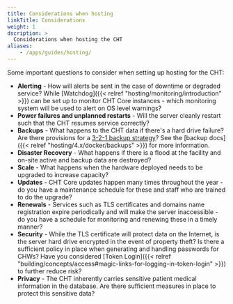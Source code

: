 ```yaml
---
title: Considerations when hosting
linkTitle: Considerations
weight: 1
dscription: >
  Considerations when hosting the CHT
aliases:
    - /apps/guides/hosting/
---
```


Some important questions to consider when setting up hosting for the CHT: 
* **Alerting** - How will alerts be sent in the case of downtime or degraded service?  While [Watchdog]({{< relref "hosting/monitoring/introduction" >}}) can be set up to monitor CHT Core instances - which monitoring system will be used to alert on OS level warnings?
* **Power failures and unplanned restarts** - Will the server cleanly restart such that the CHT resumes service correctly?
* **Backups** - What happens to the CHT data if there's a hard drive failure? Are there provisions for a [3-2-1 backup strategy](https://en.wikipedia.org/wiki/Backup#Storage)? See the [backup docs]({{< relref "hosting/4.x/docker/backups" >}}) for more information.
* **Disaster Recovery** - What happens if there is a flood at the facility and on-site active and backup data are destroyed?
* **Scale** - What happens when the hardware deployed needs to be upgraded to increase capacity?
* **Updates** - CHT Core updates happen many times throughout the year - do you have a maintenance schedule for these and staff who are trained to do the upgrade?
* **Renewals** - Services such as TLS certificates and domains name registration expire periodically and will make the server inaccessible - do you have a schedule for monitoring and renewing these in a timely manner?
* **Security** - While the TLS certificate will protect data on the Internet, is the server hard drive encrypted in the event of property theft? Is there a sufficient policy in place when generating and handling passwords for CHWs?  Have you considered [Token Login]({{< relref "building/concepts/access#magic-links-for-logging-in-token-login" >}}) to further reduce risk?
* **Privacy** - The CHT inherently carries sensitive patient medical information in the database. Are there sufficient measures in place to protect this sensitive data?
